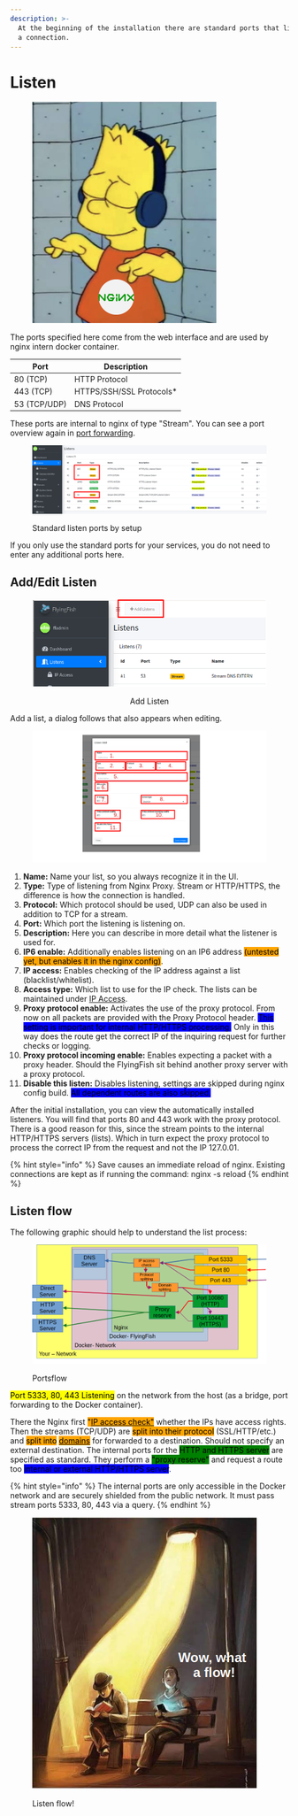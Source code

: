 ```yaml
---
description: >-
  At the beginning of the installation there are standard ports that listen for
  a connection.
---
```


# Listen

<figure><img src="../../.gitbook/assets/7a5efz_nginx.jpg" alt="" width="333"><figcaption></figcaption></figure>

The ports specified here come from the web interface and are used by nginx intern docker container.

| Port         | Description               |
| ------------ | ------------------------- |
| 80 (TCP)     | HTTP Protocol             |
| 443 (TCP)    | HTTPS/SSH/SSL Protocols\* |
| 53 (TCP/UDP) | DNS Protocol              |

These ports are internal to nginx of type "Stream". You can see a port overview again in [port forwarding](port-forwarding.md).

<figure><img src="../../.gitbook/assets/listen_ports.png" alt=""><figcaption><p>Standard listen ports by setup</p></figcaption></figure>

If you only use the standard ports for your services, you do not need to enter any additional ports here.

## Add/Edit Listen



<div align="center" data-full-width="true">

<figure><img src="../../.gitbook/assets/listen_add.png" alt=""><figcaption><p>Add Listen</p></figcaption></figure>

</div>

Add a list, a dialog follows that also appears when editing.



<figure><img src="../../.gitbook/assets/listen_add2.png" alt=""><figcaption></figcaption></figure>

1. **Name:** Name your list, so you always recognize it in the UI.
2. **Type:** Type of listening from Nginx Proxy. Stream or HTTP/HTTPS, the difference is how the connection is handled.
3. **Protocol:** Which protocol should be used, UDP can also be used in addition to TCP for a stream.
4. **Port:** Which port the listening is listening on.
5. **Description:** Here you can describe in more detail what the listener is used for.
6. **IP6 enable:** Additionally enables listening on an IP6 address <mark style="background-color:orange;">(untested yet, but enables it in the nginx config)</mark>.
7. **IP access:** Enables checking of the IP address against a list (blacklist/whitelist).
8. **Access type:** Which list to use for the IP check. The lists can be maintained under [IP Access](ip-access.md).
9. **Proxy protocol enable:** Activates the use of the proxy protocol. From now on all packets are provided with the Proxy Protocol header. <mark style="background-color:blue;">This setting is important for internal HTTP/HTTPS processing.</mark> Only in this way does the route get the correct IP of the inquiring request for further checks or logging.
10. **Proxy protocol incoming enable:** Enables expecting a packet with a proxy header. Should the FlyingFish sit behind another proxy server with a proxy protocol.
11. **Disable this listen:** Disables listening, settings are skipped during nginx config build. <mark style="background-color:blue;">All dependent routes are also skipped.</mark>

After the initial installation, you can view the automatically installed listeners. You will find that ports 80 and 443 work with the proxy protocol. There is a good reason for this, since the stream points to the internal HTTP/HTTPS servers (lists). Which in turn expect the proxy protocol to process the correct IP from the request and not the IP 127.0.01.



{% hint style="info" %}
Save causes an immediate reload of nginx. Existing connections are kept as if running the command: nginx -s reload
{% endhint %}

## Listen flow

The following graphic should help to understand the list process:

<figure><img src="../../.gitbook/assets/portflow.png" alt=""><figcaption><p>Portsflow</p></figcaption></figure>

<mark style="background-color:yellow;">Port 5333, 80, 443 Listening</mark> on the network from the host (as a bridge, port forwarding to the Docker container). &#x20;

There the Nginx first <mark style="background-color:orange;">"</mark>[<mark style="background-color:orange;">IP access check"</mark>](ip-access.md) whether the IPs have access rights. Then the streams (TCP/UDP) are <mark style="background-color:orange;">split into their protocol</mark> (SSL/HTTP/etc.) and <mark style="background-color:orange;">split into</mark> [<mark style="background-color:orange;">domains</mark>](domains.md) for forwarded to a destination. Should not specify an external destination. The internal ports for the <mark style="background-color:green;">HTTP and HTTPS server</mark> are specified as standard. They perform a <mark style="background-color:green;">"proxy reserve"</mark> and request a route too <mark style="background-color:blue;">internal or external HTTP/HTTPS server</mark>.&#x20;



{% hint style="info" %}
The internal ports are only accessible in the Docker network and are securely shielded from the public network. It must pass stream ports 5333, 80, 443 via a query.
{% endhint %}

<figure><img src="../../.gitbook/assets/whataflow (1).png" alt=""><figcaption><p>Listen flow!</p></figcaption></figure>
